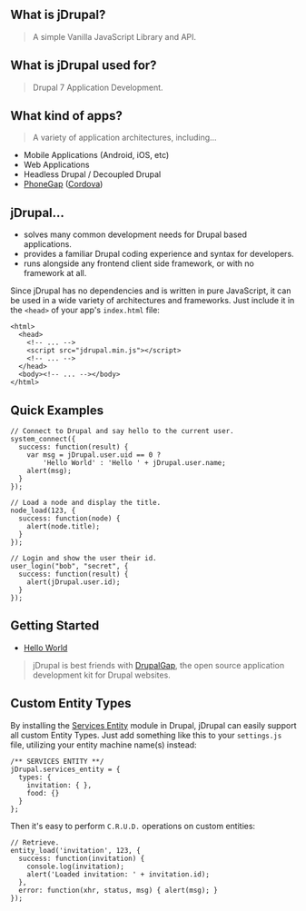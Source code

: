 ## What is jDrupal?

> A simple Vanilla JavaScript Library and API.

## What is jDrupal used for?

> Drupal 7 Application Development.

## What kind of apps?

> A variety of application architectures, including...

- Mobile Applications (Android, iOS, etc)
- Web Applications
- Headless Drupal / Decoupled Drupal
- [PhoneGap](http://phonegap.com/) ([Cordova](https://cordova.apache.org/))

## jDrupal...

- solves many common development needs for Drupal based applications.
- provides a familiar Drupal coding experience and syntax for developers.
- runs alongside any frontend client side framework, or with no framework at all.

Since jDrupal has no dependencies and is written in pure JavaScript, it can be used in a wide variety of architectures and frameworks. Just include it in the `<head>` of your app's `index.html` file:

```
<html>
  <head>
    <!-- ... -->
    <script src="jdrupal.min.js"></script>
    <!-- ... -->
  </head>
  <body><!-- ... --></body>
</html>
```

## Quick Examples

```
// Connect to Drupal and say hello to the current user.
system_connect({
  success: function(result) {
    var msg = jDrupal.user.uid == 0 ?
        'Hello World' : 'Hello ' + jDrupal.user.name;
    alert(msg);
  }
});
```

```
// Load a node and display the title.
node_load(123, {
  success: function(node) {
    alert(node.title);
  }
});
```

```
// Login and show the user their id.
user_login("bob", "secret", {
  success: function(result) {
    alert(jDrupal.user.id);
  }
});
```

## Getting Started

- [Hello World](http://jdrupal.tylerfrankenstein.com/7/docs/Hello_World)

> jDrupal is best friends with [DrupalGap](http://drupalgap.org), the open source application development kit for Drupal websites.

## Custom Entity Types

By installing the [Services Entity](https://www.drupal.org/project/services_entity) module in Drupal, jDrupal can easily support all custom Entity Types. Just add something like this to your `settings.js` file, utilizing your entity machine name(s) instead:

```
/** SERVICES ENTITY **/
jDrupal.services_entity = {
  types: {
    invitation: { },
    food: {}
  }
};
```

Then it's easy to perform `C.R.U.D.` operations on custom entities:

```
// Retrieve.
entity_load('invitation', 123, {
  success: function(invitation) {
    console.log(invitation);
    alert('Loaded invitation: ' + invitation.id);
  },
  error: function(xhr, status, msg) { alert(msg); }
});
```
